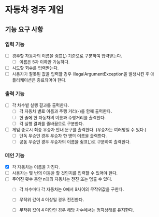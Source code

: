 # 자동차 경주 게임

## 기능 요구 사항

### 입력 기능
- [ ] 경주할 자동차의 이름을 쉼표(,) 기준으로 구분하여 입력받는다.
    - [ ] 이름은 5자 이하만 가능하다.
- [ ] 시도할 회수를 입력받는다.
- [ ] 사용자가 잘못된 값을 입력할 경우 IllegalArgumentException을 발생시킨 후 애플리케이션은 종료되어야 한다.
### 출력 기능
- [ ] 각 차수별 실행 결과를 출력한다.
  - [ ] 각 자동차 별로 이름과 주행 거리(-)를 함께 출력한다.
  - [ ] 한 줄에 한 자동차의 이름과 주행거리를 출력한다.
  - [ ] 각 실행 결과를 줄바꿈으로 구분한다.
- [ ] 게임 종료시 최종 우승자 안내 문구를 출력한다. (우승자는 여러명일 수 있다.)
    - [ ] 단독 우승인 경우 우승자 한 명의 이름을 출력한다.
    - [ ] 공동 우승인 경우 우승자의 이름을 쉼표(,)로 구분하여 출력한다.
### 메인 기능
- [x] 각 자동차는 이름을 가진다.
- [ ] 사용자는 몇 번의 이동을 할 것인지를 입력할 수 있어야 한다.
- [ ] 주어진 횟수 동안 n대의 자동차는 전진 또는 멈출 수 있다.
  - [ ] 각 차수마다 각 자동차는 0에서 9사이의 무작위값을 구한다.
  - [ ] 무작위 값이 4 이상일 경우 전진한다.
  - [ ] 무작위 값이 4 미만인 경우 해당 차수에서는 정지상태를 유지한다.









